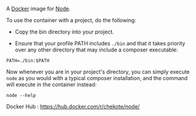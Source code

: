 A [Docker](https://www.docker.com) image for [Node](https://nodejs.org).

To use the container with a project, do the following:

* Copy the bin directory into your project.

* Ensure that your profile PATH includes `./bin` and that it takes priority over
any other directory that may include a composer executable:

`PATH=./bin:$PATH`

Now whenever you are in your project's directory, you can simply execute
`node` as you would with a typical composer installation, and the command
will execute in the container instead:

`node --help`

Docker Hub : https://hub.docker.com/r/chekote/node/

